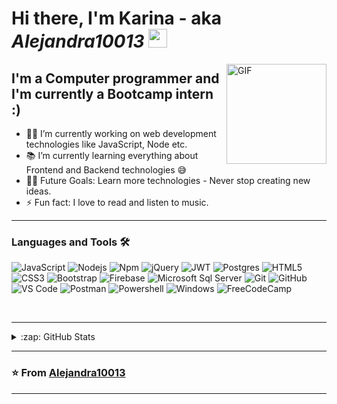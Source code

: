 # Hi there, I'm Karina - aka <i>Alejandra10013</i> <img width="30px" src="https://media.tenor.com/images/3b388fe03da271d2674faf85eb7c3fcd/tenor.gif" />

<img align="right" alt="GIF" height="160px" src="https://media.giphy.com/media/du3J3cXyzhj75IOgvA/giphy.gif" />

## I'm a Computer programmer and I'm currently a Bootcamp intern :)

- 👨‍💻 I’m currently working on web development technologies like JavaScript, Node etc.
- 📚 I’m currently learning everything about Frontend and Backend technologies 😅
- 💪🏼 Future Goals: Learn more technologies - Never stop creating new ideas.
- ⚡ Fun fact: I love to read and listen to music.

---

### Languages and Tools 🛠 

![JavaScript](https://img.shields.io/badge/-JavaScript-%23F7DF1C.svg?style=flat-square&logo=javascript&logoColor=000000&labelColor=%23F7DF1C&color=%23FFCE5A)
![Nodejs](https://img.shields.io/badge/-Nodejs-339933.svg?style=flat-square&logo=Node.js&logoColor=ffffff)
![Npm](https://img.shields.io/badge/-npm-CB3837.svg?style=flat-square&logo=npm)
![jQuery](https://img.shields.io/badge/jquery-%230769AD.svg?style=flat-square&logo=jquery&logoColor=white)
![JWT](https://img.shields.io/badge/JWT-black.svg?style=flat-square&logo=JSON%20web%20tokens)
![Postgres](https://img.shields.io/badge/postgres-%23316192.svg?style=flat-square&logo=postgresql&logoColor=white)
![HTML5](https://img.shields.io/badge/-HTML5-%23E44D27.svg?style=flat-square&logo=html5&logoColor=ffffff)
![CSS3](https://img.shields.io/badge/-CSS3-%231572B6.svg?style=flat-square&logo=css3)
![Bootstrap](https://img.shields.io/badge/-Bootstrap-563D7C.svg?style=flat-square&logo=Bootstrap)
![Firebase](https://img.shields.io/badge/-Firebase-FFCA28.svg?style=flat-square&logo=firebase&logoColor=ffffff)
![Microsoft Sql Server](https://img.shields.io/badge/-Sql%20Server-CC2927.svg?style=flat-square&logo=microsoft-sql-server&logoColor=ffffff)
![Git](https://img.shields.io/badge/-Git-%23F05032.svg?style=flat-square&logo=git&logoColor=%23ffffff)
![GitHub](https://img.shields.io/badge/-GitHub-181717.svg?style=flat-square&logo=github)
![VS Code](http://img.shields.io/badge/-VS%20Code-007ACC.svg?style=flat-square&logo=visual-studio-code&logoColor=ffffff)
![Postman](https://img.shields.io/badge/Postman-FF6C37.svg?style=flat-square&logo=postman&logoColor=white)
![Powershell](http://img.shields.io/badge/-Powershell-5391FE.svg?style=flat-square&logo=powershell&logoColor=ffffff)
![Windows](http://img.shields.io/badge/-Windows-0078D6.svg?style=flat-square&logo=windows&logoColor=ffffff)
![FreeCodeCamp](https://img.shields.io/badge/Freecodecamp-%23123.svg?&style=flat-square&logo=freecodecamp&logoColor=green)

<br/>

---

<details>
  <summary>:zap: GitHub Stats</summary>

![Alejandra10013 github Stats](https://github-readme-stats.vercel.app/api?username=Alejandra10013&show_icons=true&title_color=A77ECB&icon_color=FEEA94&text_color=7EDAC9&bg_color=151515)

[![Top Languages](https://github-readme-stats.vercel.app/api/top-langs/?username=Alejandra10013&layout=compact&title_color=A77ECB&icon_color=FEEA94&text_color=7EDAC9&bg_color=151515)](https://github.com/anuraghazra/github-readme-stats)
  
</details>

---

 ### ⭐️ From [Alejandra10013](https://github.com/Alejandra10013) ### 
 
---
